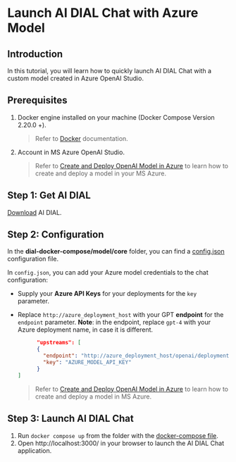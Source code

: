 # Launch AI DIAL Chat with Azure Model

## Introduction

In this tutorial, you will learn how to quickly launch AI DIAL Chat with a custom model created in Azure OpenAI Studio.

## Prerequisites

1. Docker engine installed on your machine (Docker Compose Version 2.20.0 +).
    > Refer to [Docker](https://docs.docker.com/desktop/) documentation.

2. Account in MS Azure OpenAI Studio.
    > Refer to [Create and Deploy OpenAI Model in Azure](/docs/tutorials/2.devops/0.deployment/2.deployment-of-models/openai-model-deployment.md) to learn how to create and deploy a model in your MS Azure.

## Step 1: Get AI DIAL

[Download](https://github.com/epam/ai-dial/tree/main/dial-docker-compose/model/) AI DIAL.

## Step 2: Configuration

In the **dial-docker-compose/model/core** folder, you can find a [config.json](https://github.com/epam/ai-dial/tree/main/dial-docker-compose/model/core/config.json) configuration file.

In `config.json`, you can add your Azure model credentials to the chat configuration:

* Supply your **Azure API Keys** for your deployments for the `key` parameter.
* Replace `http://azure_deployment_host` with your GPT **endpoint** for the `endpoint` parameter. **Note**: in the endpoint, replace `gpt-4` with your Azure deployment name, in case it is different.

  ```json
        "upstreams": [
        {
          "endpoint": "http://azure_deployment_host/openai/deployments/gpt-4/chat/completions",
          "key": "AZURE_MODEL_API_KEY"
        }
  ]
  ```

    > Refer to [Create and Deploy OpenAI Model in Azure](/docs/tutorials/2.devops/0.deployment/2.deployment-of-models/openai-model-deployment.md) to learn how to create and deploy a model in MS Azure.

## Step 3: Launch AI DIAL Chat

1. Run `docker compose up` from the folder with the [docker-compose file](https://github.com/epam/ai-dial/blob/main/dial-docker-compose/model/docker-compose.yml).
2. Open http://localhost:3000/ in your browser to launch the AI DIAL Chat application.
